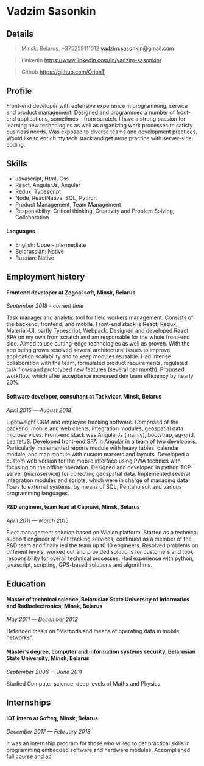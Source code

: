 # Vadzim Sasonkin

## Details

> Minsk, Belarus, +375259111012
> vadzim.sasonkin@gmail.com

> LinkedIn
> https://www.linkedin.com/in/vadzim-sasonkin/

> Github
> https://github.com/OrionT

## Profile

Front-end developer with extensive experience in programming, service and product management. Designed and programmed a number of front-end applications, sometimes – from scratch. I have a strong passion for learning new technologies as well as organizing work processes to satisfy business needs. Was exposed to diverse teams and development practices. Would like to enrich my tech stack and get more practice with server-side coding.

## Skills

- Javascript, Html, Css
- React, AngularJs, Angular
- Redux, Typescript
- Node, ReactNative, SQL, Python
- Product Management, Team Management
- Responsibility, Critical thinking, Creativity and Problem Solving, Collaboration

#### Languages

- English: Upper-Intermediate
- Belorussian: Native
- Russian: Native

## Employment history

#### Frontend developer at Zegoal soft, Minsk, Belarus

_September 2018 - current time_

Task manager and analytic tool for field workers management. Consists
of the backend, frontend, and mobile. Front-end stack is React, Redux,
Material-UI, partly Typescript, Webpack.
Designed and developed React SPA on my own from scratch and am
responsible for the whole front-end side. Aimed to use cutting-edge
technologies as well as proven. With the app being grown resolved
several architectural issues to improve application scalability and to keep
modules reusable.
Had intense collaboration with the team, formulated product
requirements, regulated task flows and prototyped new features (several
per month). Proposed workflow, which after acceptance increased dev
team efficiency by nearly 20%.

#### Software developer, consultant at Taskvizor, Minsk, Belarus

_April 2015 — August 2018_

Lightweight CRM and employee tracking software. Comprised of the
backend, mobile and web clients, integration modules, geospatial
data microservices. Front-end stack was AngularJs (mainly), bootstrap,
ag-grid, LealfetJS.
Developed front-end SPA in Angular in a team of two developers.
Particularly implemented reports module with heavy tables, calendar
module, and map module with custom markers and layouts.
Developed a custom web version for the mobile interface using PWA
technics with focusing on the offline operation.
Designed and developed in python TCP-server (microservice) for
collecting geospatial data.
Implemented several integration modules and scripts, which were in
charge of managing data flows to external systems, by means of SQL,
Pentaho suit and various programming languages.

#### R&D engineer, team lead at Capnavi, Minsk, Belarus

_April 2011 — March 2015_

Fleet management solution based on Wialon platform.
Started as a technical support engineer at fleet tracking services,
continued as a member of the R&D team and finally led the team up
t0 10 engineers. Resolved problems on different levels, worked out and
provided solutions for customers and took responsibility for overall
technical processes.
Had experience with python, javascript, scripting, GPS-based solutions
and algorithms.

## Education

#### Master of technical science, Belarusian State University of Informatics and Radioelectronics, Minsk, Belarus

_May 2011 — December 2012_

Defended thesis on “Methods and means of operating data in mobile
networks”.

#### Master’s degree, computer and information systems security, Belarusian State University, Minsk, Belarus

_September 2006 — June 2011_

Studied Computer science, deep levels of Maths and Physics

## Internships

#### IOT intern at Softeq, Minsk, Belarus

_December 2017 — February 2018_

It was an internship program for those who willed to get practical skills in
programming embedded software and hardware modules.
Accomplished full course and ap
